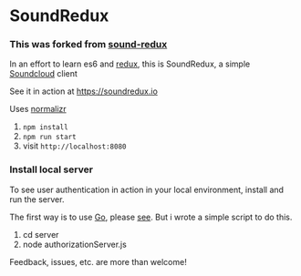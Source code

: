 # SoundRedux

### This was forked from [sound-redux](https://github.com/andrewngu/sound-redux)

In an effort to learn es6 and [redux](https://github.com/rackt/redux), this is SoundRedux, a simple [Soundcloud](http://soundcloud.com) client

See it in action at https://soundredux.io

Uses [normalizr](https://github.com/gaearon/normalizr)

1. `npm install`
2. `npm run start`
3. visit `http://localhost:8080`

### Install local server

To see user authentication in action in your local environment, install and run the server.

The first way is to use [Go](https://golang.org/), please [see](https://github.com/andrewngu/sound-redux#install-local-server). But i wrote a simple script to do this.

1. cd server
2. node authorizationServer.js

Feedback, issues, etc. are more than welcome!
